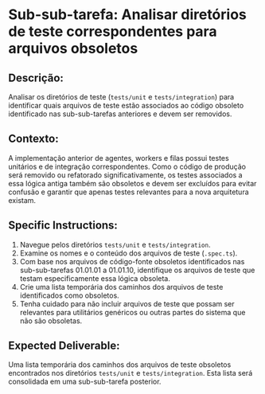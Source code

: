 # Sub-sub-tarefa: Analisar diretórios de teste correspondentes para arquivos obsoletos

## Descrição:

Analisar os diretórios de teste (`tests/unit` e `tests/integration`) para identificar quais arquivos de teste estão associados ao código obsoleto identificado nas sub-sub-tarefas anteriores e devem ser removidos.

## Contexto:

A implementação anterior de agentes, workers e filas possui testes unitários e de integração correspondentes. Como o código de produção será removido ou refatorado significativamente, os testes associados a essa lógica antiga também são obsoletos e devem ser excluídos para evitar confusão e garantir que apenas testes relevantes para a nova arquitetura existam.

## Specific Instructions:

1.  Navegue pelos diretórios `tests/unit` e `tests/integration`.
2.  Examine os nomes e o conteúdo dos arquivos de teste (`.spec.ts`).
3.  Com base nos arquivos de código-fonte obsoletos identificados nas sub-sub-tarefas 01.01.01 a 01.01.10, identifique os arquivos de teste que testam especificamente essa lógica obsoleta.
4.  Crie uma lista temporária dos caminhos dos arquivos de teste identificados como obsoletos.
5.  Tenha cuidado para não incluir arquivos de teste que possam ser relevantes para utilitários genéricos ou outras partes do sistema que não são obsoletas.

## Expected Deliverable:

Uma lista temporária dos caminhos dos arquivos de teste obsoletos encontrados nos diretórios `tests/unit` e `tests/integration`. Esta lista será consolidada em uma sub-sub-tarefa posterior.